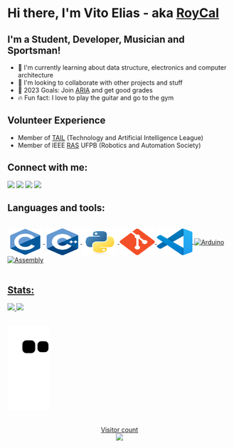 # Hi there, I'm Vito Elias - aka [RoyCal][steam]

## I'm a Student, Developer, Musician and Sportsman!
- 👾 I'm currently learning about data structure, electronics and computer architecture
- 🤝 I'm looking to collaborate with other projects and stuff
- 🥅 2023 Goals: Join [ARIA][aria] and get good grades
- 🔥 Fun fact: I love to play the guitar and go to the gym

## Volunteer Experience
- Member of [TAIL][tail] (Technology and Artificial Intelligence League)
- Member of IEEE [RAS][RAS] UFPB (Robotics and Automation Society)

## Connect with me:
<div> 
  <a href="https://www.instagram.com/vito_elias/" target="_blank"><img src="https://img.shields.io/badge/-Instagram-%23E4405F?style=for-the-badge&logo=instagram&logoColor=white" target="_blank"></a>
  <a href="https://www.linkedin.com/in/vito-elias-4a435123b/" target="_blank"><img src="https://img.shields.io/badge/-LinkedIn-%230077B5?style=for-the-badge&logo=linkedin&logoColor=white" target="_blank"></a>
  <a href = "mailto:vito.elias9@gmail.com"><img src="https://img.shields.io/badge/-Gmail-A52A2A?style=for-the-badge&logo=gmail&logoColor=white" target="_blank"></a>
  <a href = "https://steamcommunity.com/id/roycal/"><img src="https://img.shields.io/badge/-Steam-2F3134?style=for-the-badge&logo=steam&logoColor=white" target="_blank"></a>

<br>

## Languages and tools:

<div style="display: inline_block"><br>
  <a href="https://github.com/roycal">
  <img align="center" alt="C" height="60" width="80" src="https://raw.githubusercontent.com/devicons/devicon/master/icons/c/c-original.svg">
  <img align="center" alt="C++" height="60" width="80" src="https://raw.githubusercontent.com/devicons/devicon/master/icons/cplusplus/cplusplus-original.svg">
  <img align="center" alt="Python" height="60" width="80" src="https://raw.githubusercontent.com/devicons/devicon/master/icons/python/python-original.svg">
  <img align="center" alt="Git" height="60" width="80" src="https://raw.githubusercontent.com/devicons/devicon/master/icons/git/git-original.svg">
  <img align="center" alt="VsCode" height="60" width="80" src="https://raw.githubusercontent.com/devicons/devicon/master/icons/vscode/vscode-original.svg">
  <img align="center" alt="Arduino" height="60" width="80" src="https://cdn.jsdelivr.net/gh/devicons/devicon/icons/arduino/arduino-original-wordmark.svg">
  <img align="center" alt="Assembly" height="60" width="80" src="https://user-images.githubusercontent.com/5421823/62779160-4d8fff00-baaa-11e9-8534-d3f17248b073.png">
</div>

<br>

## Stats:

<div>
  <img height="167em" src="https://github-readme-stats.vercel.app/api?username=roycal&theme=highcontrast&show_icons=true&count_private=true"/>
  <img height="167em" src="https://github-readme-stats.vercel.app/api/top-langs/?username=roycal&layout=compact&langs_count=16&theme=highcontrast"/>
</div>
  
<br>

![Snake animation](https://github.com/RoyCal/RoyCal/blob/output/github-contribution-grid-snake.svg)
  
<br>
  
<div align="center"> 
  Visitor count<br>
  <img src="https://profile-counter.glitch.me/roycal/count.svg"/>
</div>

[steam]: https://steamcommunity.com/id/roycal/
[tail]: https://github.com/TailUFPB
[aria]: https://aria.ci.ufpb.br/en/sobre/
[RAS]: https://www.linkedin.com/company/ras-ufpb/?viewAsMember=true
